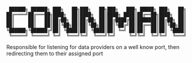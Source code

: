     
     ██████╗ ██████╗ ███╗   ██╗███╗   ██╗███╗   ███╗ █████╗ ███╗   ██╗
    ██╔════╝██╔═══██╗████╗  ██║████╗  ██║████╗ ████║██╔══██╗████╗  ██║
    ██║     ██║   ██║██╔██╗ ██║██╔██╗ ██║██╔████╔██║███████║██╔██╗ ██║
    ██║     ██║   ██║██║╚██╗██║██║╚██╗██║██║╚██╔╝██║██╔══██║██║╚██╗██║
    ╚██████╗╚██████╔╝██║ ╚████║██║ ╚████║██║ ╚═╝ ██║██║  ██║██║ ╚████║
     ╚═════╝ ╚═════╝ ╚═╝  ╚═══╝╚═╝  ╚═══╝╚═╝     ╚═╝╚═╝  ╚═╝╚═╝  ╚═══╝
                                                                



Responsible for listening for data providers on a well know port, then redirecting them to their assigned port
